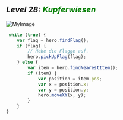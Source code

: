## ***Level 28:***  <span style="color: green">***Kupferwiesen***



![MyImage](<Welt 2 Level 28.png>)

```Javascript
 while (true) {
    var flag = hero.findFlag();
    if (flag) {
        // Hebe die Flagge auf.
        hero.pickUpFlag(flag);
    } else {
        var item = hero.findNearestItem();
        if (item) {
            var position = item.pos;
            var x = position.x;
            var y = position.y;
            hero.moveXY(x, y);
        }
    }
}
```